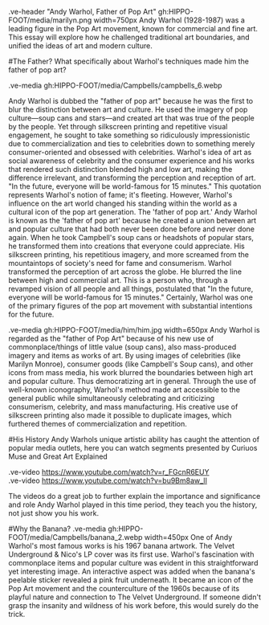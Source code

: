 
.ve-header "Andy Warhol, Father of Pop Art" gh:HIPPO-FOOT/media/marilyn.png width=750px
Andy Warhol (1928-1987) was a leading figure in the Pop Art movement, known for commercial and fine art. This essay will explore how he challenged traditional art boundaries, and unified the ideas of art and modern culture. 



#The Father?
What specifically about Warhol's techniques made him the father of pop art?

.ve-media gh:HIPPO-FOOT/media/Campbells/campbells_6.webp

Andy Warhol is dubbed the "father of pop art" because he was the first to blur the distinction between art and culture. He used the imagery of pop culture—soup cans and stars—and created art that was true of the people by the people. Yet through silkscreen printing and repetitive visual engagement, he sought to take something so ridiculously impressionistic due to commercialization and ties to celebrities down to something merely consumer-oriented and obsessed with celebrities. Warhol's idea of art as social awareness of celebrity and the consumer experience and his works that rendered such distinction blended high and low art, making the difference irrelevant, and transforming the perception and reception of art. "In the future, everyone will be world-famous for 15 minutes." This quotation represents Warhol's notion of fame; it's fleeting. However, Warhol's influence on the art world changed his standing within the world as a cultural icon of the pop art generation. The 'father of pop art.' Andy Warhol is known as the 'father of pop art' because he created a union between art and popular culture that had both never been done before and never done again. When he took Campbell's soup cans or headshots of popular stars, he transformed them into creations that everyone could appreciate. His silkscreen printing, his repetitious imagery, and more screamed from the mountaintops of society's need for fame and consumerism. Warhol transformed the perception of art across the globe. He blurred the line between high and commercial art. This is a person who, through a revamped vision of all people and all things, postulated that "In the future, everyone will be world-famous for 15 minutes." Certainly, Warhol was one of the primary figures of the pop art movement with substantial intentions for the future.

.ve-media gh:HIPPO-FOOT/media/him/him.jpg width=650px
Andy Warhol is regarded as the "father of Pop Art" because of his new use of commonplace/things of little value (soup cans), also mass-produced imagery and items as works of art. By using images of celebrities (like Marilyn Monroe), consumer goods (like Campbell's Soup cans), and other icons from mass media, his work blurred the boundaries between high art and popular culture. Thus democratizing art in general. Through the use of well-known iconography, Warhol's method made art accessible to the general public while simultaneously celebrating and criticizing consumerism, celebrity, and mass manufacturing. His creative use of silkscreen printing also made it possible to duplicate images, which furthered themes of commercialization and repetition.

#His History
Andy Warhols unique artistic ability has caught the attention of popular media outlets, here you can watch segments presented by Curiuos Muse and Great Art Explained 

.ve-video https://www.youtube.com/watch?v=r_FGcnR6EUY                                                                   
.ve-video https://www.youtube.com/watch?v=bu9Bm8aw_lI

The videos do a great job to further explain the importance and significance and role Andy Warhol played in this time period, they teach you the history, not just show you his work. 


#Why the Banana?
.ve-media gh:HIPPO-FOOT/media/Campbells/banana_2.webp width=450px
 One of Andy Warhol's most famous works is his 1967 banana artwork. The Velvet Underground & Nico's LP cover was its first use. Warhol's fascination with commonplace items and popular culture was evident in this straightforward yet interesting image. An interactive aspect was added when the banana's peelable sticker revealed a pink fruit underneath. It became an icon of the Pop Art movement and the counterculture of the 1960s because of its playful nature and connection to The Velvet Underground. If someone didn't grasp the insanity and wildness of his work before, this would surely do the trick. 
 



